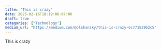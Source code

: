 ```yaml
---
title: "This is crazy"
date: 2025-02-16T18:19:06-07:00
draft: true
categories: ["Technology"]
medium_url: "https://medium.com/@olshansky/this-is-crazy-6c771829b2c5"
---
```


This is crazy
